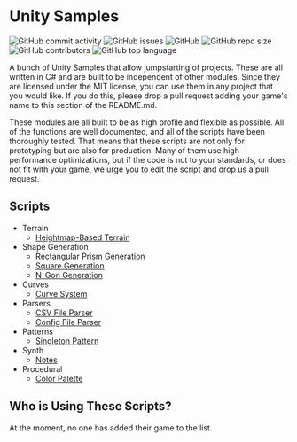 # Unity Samples

![GitHub commit activity](https://img.shields.io/github/commit-activity/y/william-mcgonagle/unity-samples)
![GitHub issues](https://img.shields.io/github/issues/william-mcgonagle/unity-samples)
![GitHub](https://img.shields.io/github/license/william-mcgonagle/unity-samples)
![GitHub repo size](https://img.shields.io/github/repo-size/william-mcgonagle/unity-samples)
![GitHub contributors](https://img.shields.io/github/contributors/william-mcgonagle/unity-samples)
![GitHub top language](https://img.shields.io/github/languages/top/william-mcgonagle/unity-samples)

A bunch of Unity Samples that allow jumpstarting of projects. These are all written in C# and are built to be independent of other modules. Since they are licensed under the MIT license, you can use them in any project that you would like. If you do this, please drop a pull request adding your game's name to this section of the README.md.

These modules are all built to be as high profile and flexible as possible. All of the functions are well documented, and all of the scripts have been thoroughly tested. That means that these scripts are not only for prototyping but are also for production. Many of them use high-performance optimizations, but if the code is not to your standards, or does not fit with your game, we urge you to edit the script and drop us a pull request.

## Scripts

- Terrain
  - [Heightmap-Based Terrain](/src/terrain/)
- Shape Generation
  - [Rectangular Prism Generation](/src/Shape/#rectangular-prism)
  - [Square Generation](/src/Shape/#square)
  - [N-Gon Generation](/src/Shape/#n-gon)
- Curves
  - [Curve System](/src/bezier/)
- Parsers
  - [CSV File Parser](/src/Parser/#csv-file-parser)
  - [Config File Parser](/src/Parser/#config-file-parser)
- Patterns
  - [Singleton Pattern](/src/Patterns/)
- Synth
  - [Notes](/src/Synth/)
- Procedural
  - [Color Palette](/src/Procedural/#color-palette)

## Who is Using These Scripts?

At the moment, no one has added their game to the list.
